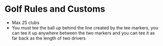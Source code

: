 # Golf Rules and Customs

- Max 25 clubs
- You must tee the ball up behind the line created by the tee markers, you can tee it up anywhere between the two markers and you can tee it as far back as the length of two drivers
